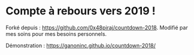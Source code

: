 # Compte à rebours vers 2019 !

Forké depuis : https://github.com/0x48piraj/countdown-2018. Modifié par mes soins pour mes besoins personnels.

Démonstration : https://ganoninc.github.io/countdown-2018/
